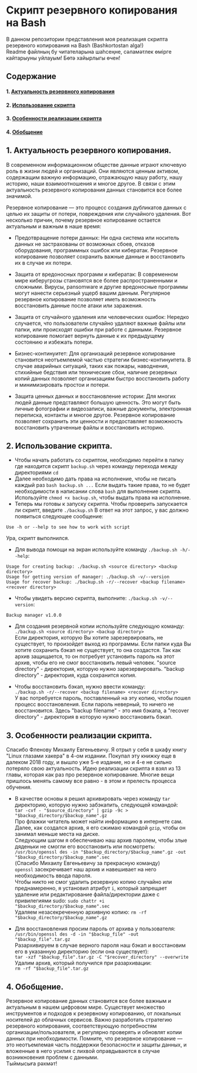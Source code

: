# Скрипт резервного копирования на Bash

В данном репозитории представления моя реализация скрипта резервного копирования на Bash (Bashkortostan alga!)  
Readme файлның бу читателарына шаһсеңне, сәламәтлек өмірге кайтарыуны уйлауым! Бөтә хайырлыгы өчен!

## Содержание

#### 1. [Актуальность резервного копирования](#1-актуальность-резервного-копирования-1)
#### 2. [Использование скрипта](#2-использование-скрипта-1)
#### 3. [Особенности реализации скрипта](#3-особенности-реализации-скрипта-1)
#### 4. [Обобщение](#4-обобщение-1)

## 1. Актуальность резервного копирования.
В современном информационном обществе данные играют ключевую роль в жизни людей и организаций. Они являются ценным активом, содержащим важную информацию, отражающую нашу работу, нашу историю, наши взаимоотношения и многое другое. В связи с этим актуальность резервного копирования данных становится все более значимой.

Резервное копирование — это процесс создания дубликатов данных с целью их защиты от потери, повреждения или случайного удаления. Вот несколько причин, почему резервное копирование остается актуальным и важным в наше время:

- Предотвращение потери данных: Ни одна система или носитель данных не застрахованы от возможных сбоев, отказов оборудования, программных ошибок или кибератак. Резервное копирование позволяет сохранить важные данные и восстановить их в случае их потери.

- Защита от вредоносных программ и кибератак: В современном мире киберугрозы становятся все более распространенными и сложными. Вирусы, рansomware и другие вредоносные программы могут нанести серьезный ущерб вашим данным. Регулярное резервное копирование позволяет иметь возможность восстановить данные после атаки или заражения.

- Защита от случайного удаления или человеческих ошибок: Нередко случается, что пользователи случайно удаляют важные файлы или папки, или происходят ошибки при работе с данными. Резервное копирование помогает вернуть данные к их предыдущему состоянию и избежать потери.

- Бизнес-континуитет: Для организаций резервное копирование становится неотъемлемой частью стратегии бизнес-континуитета. В случае аварийных ситуаций, таких как пожары, наводнения, стихийные бедствия или технические сбои, наличие резервных копий данных позволяет организациям быстро восстановить работу и минимизировать простои и потери.

- Защита ценных данных и восстановление истории: Для многих людей данные представляют большую ценность. Это могут быть личные фотографии и видеозаписи, важные документы, электронная переписка, контакты и многое другое. Резервное копирование позволяет сохранить эти ценности и предоставляет возможность восстановить утраченные файлы и восстановить историю.

## 2. Использование скрипта.

- Чтобы начать работать со скриптом, необходимо перейти в папку где находится скрипт `backup.sh` через команду перехода между директориями `cd`
- Далее необходимо дать права на исполнение, чтобы не писать каждый раз `bash backup.sh ...` Если выдать такие права, то не будет необходимости в написании слова `bash` для выполнение скрипта. Используйте `chmod +x backup.sh`, чтобы выдать права на исполнение.
- Теперь мы готовы к запуску скрипта. Чтобы проверить запускается ли скрипт, введите `./backup.sh` В ответ на этот запрос, у вас должно появиться следующее сообщение:  
```
Use -h or --help to see how to work with script
```  
Ура, скрипт выполнился.
- Для вывода помощи на экран используйте команду `./backup.sh -h/--help`:    
```
Usage for creating backup: ./backup.sh <source directory> <backup directory>  
Usage for getting version of manager: ./backup.sh -v/--version  
Usage for recover backup: ./backup.sh -r/--recover <backup filename> <recover directory>  
```
- Чтобы увидеть версию скрипта, выполните: `./backup.sh -v/--version`:  
```
Backup manager v1.0.0
```

- Для создания резервной копии используйте следующую команду:   
`./backup.sh <source directory> <backup directory>`  
Если директория, которую Вы хотите зарезервировать, не существует, то произойдет выход из программы. Если папки куда Вы хотите сохранить бэкап не существует, то она создастся. Так как архив защищается, то он потребует установить пароль на этот архив, чтобы его не смог восстановить левый человек. "source directory" - директория, которую нужно зарезервировать. "backup directory" - директория, куда сохранится копия.

- Чтобы восстановить бэкап, нужно ввести команду:   
`./backup.sh -r/--recover <backup filename> <recover directory>`  
У вас потребуется пароль, поставленный на эту копию, чтобы пошел процесс восстановления. Если пароль неверный, то ничего не восстановится. Здесь "backup filename" - это имя бэкапа, а "recover directory" - директория в которую нужно восстановить бэкап.

## 3. Особенности реализации скрипта.

Спасибо Фленову Михаилу Евгеньевичу. Я отрыл у себя в шкафу книгу "Linux глазами хакера" в 4-ом издании. Покупал эту книжку еще в далеком 2018 году, и вышло уже 5-е издание, но и 4-е не сильно потеряло свою актуальность. Идею реализации скрипта я взял из 13 главы, которая как раз про резервное копирование. Многие вещи пришлось менять самому все равно - в этом и прелесть процесса обучения.  
  
- В качестве основы я решил архивировать через команду `tar` директорию, которую нужно забэкапить, следующей командой:  
`tar -cvf - "$source_directory" | gzip -9c > "$backup_directory/$backup_name".gz`  
Про флажки читатель может найти информацию в интернете сам.  
Далее, как создался архив, я его сжимаю командой `gzip`, чтобы он занимал меньше места на диске.  
Следующим шагом я обеспечиваю наш архив паролем, чтобы злые дяденьки не смогли его восстановить или посмотреть:  
`/usr/bin/openssl des -in "$backup_directory/$backup_name".gz -out "$backup_directory/$backup_name".sec`  
(Спасибо Михаилу Евгеньевичу за прекрасную команду)  
`openssl` засекречивает наш архив и навешивает на него необходимость ввода пароля.   
Чтобы никто не смог удалить резервную копию случайно или преднамеренно, я установил атрибут `i`, который запрещает удаление или редактирование файла/директории даже с привилегиями sudo: `sudo chattr +i "$backup_directory/$backup_name".sec`  
Удаляем незасекреченную архивную копию: `rm -rf "$backup_directory/$backup_name".gz`

- Для восстановления просим пароль от архива у пользователя:  
`/usr/bin/openssl des -d -in "$backup_file" -out "$backup_file".tar.gz`  
Разархивируем в случае верного пароля наш бэкап и восстановим его в указанную директорию (если она существует):  
`tar -xzf "$backup_file".tar.gz -C "$recover_directory" --overwrite`  
Удалим архив, который получился при разархивации:  
`rm -rf "$backup_file".tar.gz`  


## 4. Обобщение.

Резервное копирование данных становится все более важным и актуальным в нашем цифровом мире. Существует множество инструментов и подходов к резервному копированию, от локальных носителей до облачных сервисов. Важно разработать стратегию резервного копирования, соответствующую потребностям организации/пользователя, и регулярно проверять и обновлят копии данных при необходимости. Помните, что резервное копирование — это неотъемлемая часть поддержки безопасности и защиты данных, и вложенные в него усилия с лихвой оправдываются в случае возникновения проблем с данными.  
Тыймысыға рәхмәт!

